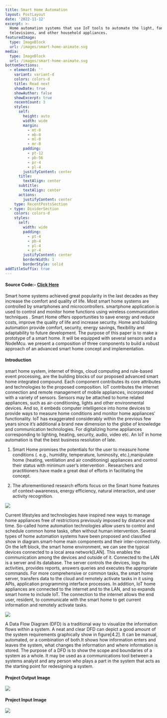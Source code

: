 ```yaml
---
title: Smart Home Automation
layout: PostLayout
date: '2022-11-12'
excerpt: >-
  Home automation systems that use IoT tools to automate the light, fans,
  televisions, and other household appliances.
featuredImage:
  type: ImageBlock
  url: /images/smart-home-animate.svg
media:
  type: ImageBlock
  url: /images/smart-home-animate.svg
bottomSections:
  - elementId: ''
    variant: variant-d
    colors: colors-d
    title: Read next
    showDate: true
    showAuthor: false
    showExcerpt: true
    recentCount: 3
    styles:
      self:
        height: auto
        width: wide
        margin:
          - mt-0
          - mb-0
          - ml-0
          - mr-0
        padding:
          - pt-12
          - pb-56
          - pr-4
          - pl-4
        justifyContent: center
      title:
        textAlign: center
      subtitle:
        textAlign: center
      actions:
        justifyContent: center
    type: RecentPostsSection
  - type: DividerSection
    colors: colors-d
    styles:
      self:
        width: wide
        padding:
          - pt-4
          - pb-4
          - pl-4
          - pr-4
        justifyContent: center
        borderWidth: 1
        borderStyle: solid
addTitleSuffix: true
---
```

#### Source Code:- [Click Here](https://github.com/sahilsinha240/smart-home-automation-using-iot-with-cloud-computing#smart-home-automation-using-iot-with-cloud-computing)

Smart home systems achieved great popularity in the last decades as they increase the comfort and quality of life. Most smart home systems are controlled by smartphones and microcontrollers. smartphone application is used to control and monitor home functions using wireless communication techniques . Smart Home offers opportunities to save energy and reduce costs, improve the quality of life and increase security. Home and building automation provide comfort, security, energy savings, flexibility and adaptability to future development. The purpose of this paper is to make a prototype of a smart home. It will be equipped with several sensors and a NodeMcu. we present a composition of three components to build a robust approach of an advanced smart home concept and implementation.

#### Introduction

smart home system, internet of things, cloud computing and rule-based event processing, are the building blocks of our proposed advanced smart home integrated compound. Each component contributes its core attributes and technologies to the proposed composition. IoT contributes the internet connection and remote management of mobile appliances, incorporated with a variety of sensors. Sensors may be attached to home related appliances, such as air-conditioning, lights and other environmental devices. And so, it embeds computer intelligence into home devices to provide ways to measure home conditions and monitor home appliances’ functionality. IoT has exaggerated considerably within the previous few years since it’s additional a brand new dimension to the globe of knowledge and communication technologies. For digitalizing home appliances corresponding to lighting, heating, security, audio, video etc. An IoT in home automation is that the best business resolution of late.

1.  Smart Home promises the potentials for the user to measure home conditions (. e.g., humidity, temperature, luminosity, etc.),manipulate home (heating, ventilation and air conditioning) appliances and control their status with minimum user’s intervention . Researchers and practitioners have made a great deal of efforts in facilitating the concept.

2.  The aforementioned research efforts focus on the Smart home features of context-awareness, energy efficiency, natural interaction, and user activity recognition.

![](/images/architecure.jpg)

Current lifestyles and technologies have inspired new ways to manage home appliances free of restrictions previously imposed by distance and time. So-called home automation technologies allow users to control and schedule common home tasks, often without human intervention. Several types of home automation systems have been proposed and classified show in diagram.smart-home main components and their inter-connectivity. On the left block, the smart home environment, we can see the typical devices connected to a local area network[LAN]. This enables the communication among the devices and outside of it. Connected to the LAN is a server and its database. The server controls the devices, logs its activities, provides reports, answers queries and executes the appropriate commands. For more comprehensive or common tasks, the smart home server, transfers data to the cloud and remotely activate tasks in it using APIs, application programming interface processes. In addition, IoT home appliances are connected to the internet and to the LAN, and so expands smart home to include IoT. The connection to the internet allows the end user, resident, to communicate with the smart home to get current information and remotely activate tasks.

![](/images/data%20flow.jpg)

A Data Flow Diagram (DFD) is a traditional way to visualize the information flows within a system. A neat and clear DFD can depict a good amount of the system requirements graphically show in figure[4.2]. It can be manual, automated, or a combination of both.It shows how information enters and leaves the system, what changes the information and where information is stored. The purpose of a DFD is to show the scope and boundaries of a system as a whole. It may be used as a communications tool between a systems analyst and any person who plays a part in the system that acts as the starting point for redesigning a system.

#### Project Output Image

![](/images/Project%20Image.jpg)

#### Project Input Image

![](/images/input.jpg)
